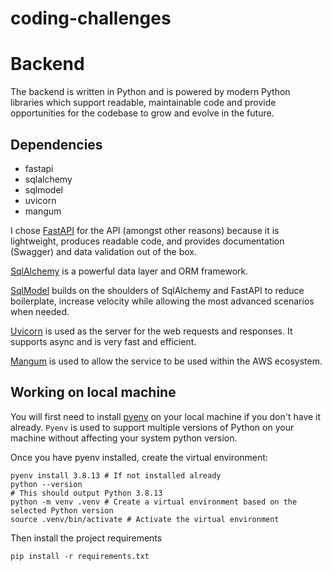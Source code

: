 # coding-challenges

# Backend

The backend is written in Python and is powered by modern Python libraries which support readable, maintainable code and
provide opportunities for the codebase to grow and evolve in the future.

## Dependencies

* fastapi
* sqlalchemy
* sqlmodel
* uvicorn
* mangum

I chose [FastAPI](https://fastapi.tiangolo.com/) for the API (amongst other reasons) because it is lightweight,
produces readable code, and provides documentation (Swagger) and data validation out of the box.

[SqlAlchemy](https://www.sqlalchemy.org/) is a powerful data layer and ORM framework.

[SqlModel](https://sqlmodel.tiangolo.com/) builds on the shoulders of SqlAlchemy and FastAPI to reduce boilerplate,
increase velocity while allowing the most advanced scenarios when needed.

[Uvicorn](https://www.uvicorn.org/) is used as the server for the web requests and responses. It supports async and is
very fast and efficient.

[Mangum](https://github.com/jordaneremieff/mangum) is used to allow the service to be used within the AWS ecosystem.

## Working on local machine 

You will first need to install [pyenv](https://github.com/pyenv/pyenv) on your local machine if you don't have it
already. `Pyenv` is used to support multiple versions of Python on your machine without affecting your system python
version.

Once you have pyenv installed, create the virtual environment:

```commandline
pyenv install 3.8.13 # If not installed already
python --version
# This should output Python 3.8.13
python -m venv .venv # Create a virtual environment based on the selected Python version
source .venv/bin/activate # Activate the virtual environment
```     

Then install the project requirements

```commandline
pip install -r requirements.txt
```
